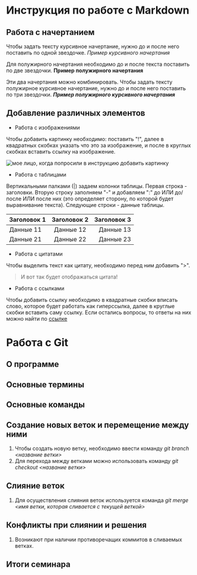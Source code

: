 # Инструкция по работе с Markdown

## Работа с начертанием

Чтобы задать тексту курсивное начертание, нужно до и после него поставить по одной звездочке.
*Пример курсивного начертания*

Для полужирного начертания необходимо до и после текста поставить по две звездочки.
**Пример полужирного начертания**

Эти два начертания можно комбинировать. Чтобы задать тексту полужирное курсивное начертание, нужно до и после него поставить по три звездочки.
***Пример полужирного курсивного начертания***

## Добавление различных элементов

* Работа с изображениями

Чтобы добавить картинку необходимо: поставить "!", далее в квадратных скобках указать что это за изображение, и после в круглых скобках вставить ссылку на изображение.

![мое лицо, когда попросили в инструкцию добавить картинку](https://i.pinimg.com/originals/d7/25/e1/d725e15124c4d858da4de83a94c8959a.jpg)

* Работа с таблицами 

Вертикальными палками (|) задаем колонки таблицы. Первая строка - заголовки. Вторую строку заполняем "-" и добавляем ":" до ИЛИ до/после ИЛИ после них (это определяет сторону, по которой будет выравнивание текста). Следующие строки - данные таблицы.

|Заголовок 1|Заголовок 2|Заголовок 3|
|-------------|:------------:|-------------:|
|Данные 11|Данные 12|Данные 13|
|Данные 21|Данные 22|Данные 23|

* Работа с цитатами

Чтобы выделить текст как цитату, необходимо перед ним добавить ">".
> И вот так будет отображаться цитата!

* Работа с ссылками

Чтобы добавить ссылку необходимо в квадратные скобки вписать слово, которое будет работать как гиперссылка, далее в круглые скобки вставить саму ссылку.
Если остались вопросы, то ответы на них можно найти по [ссылке](https://docs.microsoft.com/ru-ru/contribute/markdown-reference)

# Работа с Git
## О программе
## Основные термины
## Основные команды
## Создание новых веток и перемещение между ними
1. Чтобы создать новую ветку, необходимо ввести команду _git branch <название ветки>_
2. Для перехода между ветками можно использовать команду _git checkout <название ветки>_
## Слияние веток

1. Для осуществления слияния веток используется команда _git merge <имя ветки, которая сливается с текущей веткой>_

## Конфликты при слиянии и решения
1. Возникают при наличии противоречащих коммитов в сливаемых ветках.
## Итоги семинара